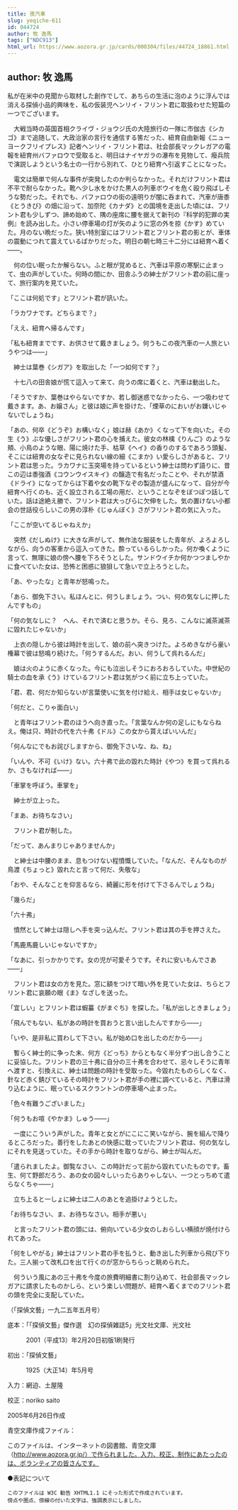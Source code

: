 ```yaml
---
title: 夜汽車
slug: yeqiche-611
id: 044724
author: 牧 逸馬
tags: ["NDC913"]
html_url: https://www.aozora.gr.jp/cards/000304/files/44724_18861.html
---
```


## author: 牧 逸馬

私が在米中の見聞から取材した創作でして、あちらの生活に泡のように浮んでは消える探偵小品的興味を、私の仮装児ヘンリイ・フリント君に取扱わせた短篇の一つでございます。





　大戦当時の英国首相クライヴ・ジョウジ氏の大陸旅行の一隊に市伽古《シカゴ》まで追随して、大政治家の言行を通信する筈だった、紐育自由新報《ニューヨークフリイプレス》記者ヘンリイ・フリント君は、社会部長マックレガアの電報を紐育州バファロウで受取ると、明日はナイヤガラの瀑布を見物して、癈兵院で演説しようという名士の一行から別れて、ひとり紐育へ引返すことになった。

　電文は簡単で何んな事件が突発したのか判らなかった。それだけフリント君は不平で耐らなかった。靴へ少し水をかけた黒人の列車ボウイを危く殴り飛ばしそうな勢だった。それでも、バファロウの街の遠明りが闇に呑まれて、汽車が唐黍《とうきび》の畑に沿って、加奈陀《カナダ》との国境を走出した頃には、フリント君も少しずつ、諦め始めて、隅の座席に腰を据えて新刊の『科学的犯罪の実例』を読み出した。小さい停車場の灯が矢のように窓の外を掠《かす》めていた。月のない晩だった。狭い特別室にはフリント君とフリント君の影とが、車体の震動につれて震えているばかりだった。明日の朝七時三十二分には紐育へ着く――。

　何の位い眠ったか解らない。ふと眼が覚めると、汽車は平原の寒駅に止まって、虫の声がしていた。何時の間にか、田舎ふうの紳士がフリント君の前に座って、旅行案内を見ていた。

「ここは何処です」とフリント君が訊いた。

「ラカワナです。どちらまで？」

「ええ、紐育へ帰るんです」

「私も紐育までです、お供させて戴きましょう。何うもこの夜汽車の一人旅というやつは――」

　紳士は葉巻《シガア》を取出した「一つ如何です？」

　十七八の田舎娘が慌て這入って来て、向うの席に着くと、汽車は動出した。

「そうですか、葉巻はやらないですか、若し御迷惑でなかったら、一つ吸わせて戴きます。あ、お嬢さん」と彼は娘に声を掛けた、「煙草のにおいがお嫌いじゃないでしょうね」

「あの、何卒《どうぞ》お構いなく」娘は赫《あか》くなって下を向いた。その生《う》ぶな優しさがフリント君の心を捕えた。彼女の林檎《りんご》のような頬、小鳥のような眼、陽に焼けた手、枯草《ヘイ》の香りのするであろう頭髪、そこには紐育の女なぞに見られない線の細《こまか》い愛らしさがあると、フリント君は思った。ラカワナに玉突場を持っているという紳士は問わず語りに、昔この辺は黍強酒《コウンウイスキイ》の醸造で有名だったことや、それが禁酒《ドライ》になってからは下着や女の靴下なぞの製造が盛んになって、自分が今紐育へ行くのも、近く設立される工場の用だ、ということなぞをぼつぼつ話していた。話は途絶え勝で、フリント君は大っぴらに欠伸をした。気の置けない小都会の世話役らしいこの男の淳朴《じゅんぼく》さがフリント君の気に入った。

「ここが空いてるじゃねえか」

　突然《だしぬけ》に大きな声がして、無作法な服装をした青年が、よろよろしながら、向うの客車から這入ってきた。酔っているらしかった。何か喚くように言って、無理に娘の傍へ腰を下ろそうとした。サンドウイチか何かつつましやかに食べていた女は、恐怖と困惑に狼狽して急いで立上ろうとした。

「あ、やったな」と青年が怒鳴った。

「あら、御免下さい。私ほんとに、何うしましょう。つい、何の気なしに押したんですもの」

「何の気なしに？　へん、それで済むと思うか。そら、見ろ、こんなに滅茶滅茶に毀れたじゃないか」

　上衣の隠しから彼は時計を出して、娘の前へ突きつけた。よろめきながら豪い権幕で彼は怒鳴り続けた。「何うするんだ。おい、何うして呉れるんだ」

　娘は火のように赤くなった。今にも泣出しそうにおろおろしていた。中世紀の騎士の血を承《う》けているフリント君は気がつく前に立ち上っていた。

「君、君、何だか知らないが言葉使いに気を付け給え、相手は女じゃないか」

「何だと、こりゃ面白い」

　と青年はフリント君のほうへ向き直った。「言葉なんか何の足しにもならねえ。俺は只、時計の代を六十弗《ドル》この女から貰えばいいんだ」

「何んなにでもお詫びしますから、御免下さいな、ね、ね」

「いんや、不可《いけ》ない。六十弗で此の毀れた時計《やつ》を買って呉れるか、さもなければ――」

「車掌を呼ぼう。車掌を」

　紳士が立上った。

「まあ、お待ちなさい」

　フリント君が制した。

「だって、あんまりじゃありませんか」

　と紳士は中腰のまま、息もつけない程憤慨していた。「なんだ、そんなものが鳥渡《ちょっと》毀れたと言って何だ、失敬な」

「おや、そんなことを仰言るなら、綺麗に形を付けて下さるんでしょうね」

「幾らだ」

「六十弗」

　憤然として紳士は隠しへ手を突っ込んだ。フリント君は其の手を押さえた。

「馬鹿馬鹿しいじゃないですか」

「なあに、引っかかりです。女の児が可愛そうです。それに安いもんでさあ――」

　フリント君は女の方を見た。窓に額をつけて暗い外を見ていた女は、ちらとフリント君に哀願の眼《ま》なざしを送った。

「宜しい」とフリント君は蝦蟇《がまぐち》を探した。「私が出しときましょう」

「飛んでもない、私があの時計を買おうと言い出したんですから――」

「いや、是非私に買わして下さい。私が始め口を出したのだから――」

　暫らく紳士的に争った末、何方《どっち》からともなく半分ずつ出し合うことに妥協した。フリント君の三十弗に自分の三十弗を合わせて、忌々しそうに青年へ渡すと、引換えに、紳士は問題の時計を受取った。今毀れたものらしくなく、針など赤く錆びているその時計をフリント君が手の裡に調べていると、汽車は滑り込むように、眠っているスクラントンの停車場へ止まった。

「色々有難うございました」

「何うもお喧《やかま》しゅう――」

　一度にこういう声がした。青年と女とがにこにこ笑いながら、腕を組んで降りるところだった。善行をしたあとの快感に耽っていたフリント君は、何の気なしにそれを見送っていた。その手から時計を取りながら、紳士が叫んだ。

「遣られましたよ。御覧なさい、この時計だって前から毀れていたものです。畜生、何て野郎だろう、あの女の図々しいったらありゃしない、一つとっちめて遣らなくちゃ――」

　立ち上ると一しょに紳士は二人のあとを追掛けようとした。

「お待ちなさい、ま、お待ちなさい。相手が悪い」

　と言ったフリント君の頭には、俯向いている少女のしおらしい横顔が焼付けられてあった。

「何をしやがる」紳士はフリント君の手を払うと、動き出した列車から飛び下りた。三人揃って改札口を出て行くのが窓からちらっと眺められた。

　何ういう風にあの三十弗を今度の旅費明細書に割り込めて、社会部長マックレガアに請求したものかしら、という楽しい問題が、紐育へ着くまでのフリント君の頭を完全に支配していた。

（「探偵文藝」一九二五年五月号）













底本：「「探偵文藝」傑作選　幻の探偵雑誌5」光文社文庫、光文社


　　　2001（平成13）年2月20日初版1刷発行

初出：「探偵文藝」

　　　1925（大正14）年5月号

入力：網迫、土屋隆

校正：noriko saito

2005年6月26日作成

青空文庫作成ファイル：

このファイルは、インターネットの図書館、青空文庫（http://www.aozora.gr.jp/）で作られました。入力、校正、制作にあたったのは、ボランティアの皆さんです。











●表記について


	このファイルは W3C 勧告 XHTML1.1 にそった形式で作成されています。
	傍点や圏点、傍線の付いた文字は、強調表示にしました。